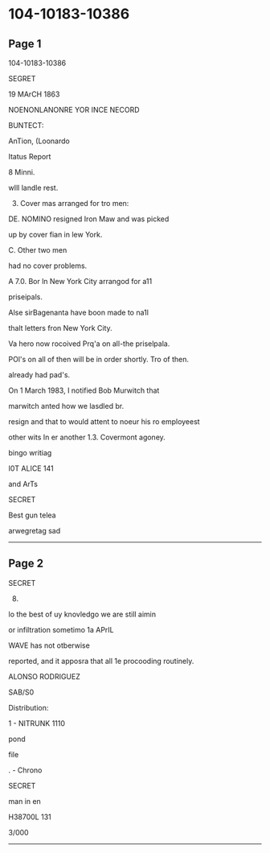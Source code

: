# 104-10183-10386

## Page 1

104-10183-10386

SEGRET

19 MArCH 1863

NOENONLANONRE YOR INCE NECORD

BUNTECT:

AnTion, (Loonardo

Itatus Report

8 Minni.

wIll landle rest.

3. Cover mas arranged for tro men:

DE. NOMINO resigned Iron Maw and was picked

up by cover fian in lew York.

C. Other two men

had no cover problems.

A 7.0. Bor ln New York City arrangod for a11

priseipals.

Alse sirBagenanta have boon made to na1l

thalt letters fron New York City.

Va hero now rocoived Prq'a on all-the priselpala.

POl's on all of then will be in order shortly. Tro of then.

already had pad's.

On 1 March 1983, I notified Bob Murwitch that

marwitch anted how we lasdled br.

resign and that to would attent to noeur his ro employeest

other wits In er another 1.3. Covermont agoney.

bingo writiag

I0T ALICE 141

and ArTs

SECRET

Best gun telea

arwegretag sad

---

## Page 2

SECRET

8.

lo the best of uy knovledgo we are still aimin

or infiltration sometimo 1a APrIL

WAVE has not otberwise

reported, and it apposra that all 1e procooding routinely.

ALONSO RODRIGUEZ

SAB/S0

Distribution:

1 - NITRUNK 1110

pond

file

. - Chrono

SECRET

man in en

H38700L 131

3/000

---

